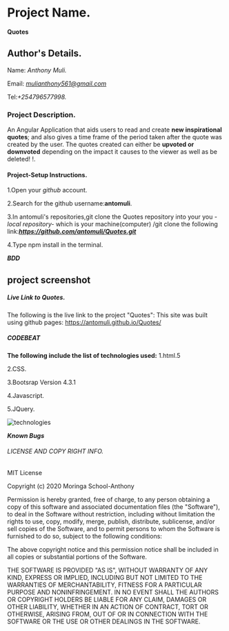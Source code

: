 # Project Name.
**Quotes**

## Author's Details.
Name: *Anthony Muli.*

Email: *mulianthony561@gmail.com*

Tel:*+254796577998.*


### Project Description.
An Angular Application that aids users to read and create **new inspirational quotes**; and also gives a time frame of the period taken after the quote was created by the user. The quotes created can either be **upvoted or downvoted** depending on the impact it causes to the viewer as well as be deleted!  !.

#### Project-Setup Instructions.
1.Open your *github* account.

2.Search for the github username:**antomuli**.

3.In antomuli's repositories,git clone the Quotes repository into your you *-local repository-* which is your machine(computer) /git clone the following link:***https://github.com/antomuli/Quotes.git***

4.Type npm install in the terminal.

***BDD***
## project screenshot



##### Live Link to Quotes.
The following is the live link to the project "Quotes":
This site was built using github pages:
 https://antomuli.github.io/Quotes/

##### CODEBEAT




**The following include the list of technologies used:**
1.html.5

2.CSS.

3.Bootsrap Version 4.3.1

4.Javascript.

5.JQuery.


![technologies](images/download.jpg)

***Known Bugs***

<!-- 1.The page is 15% unresponsive.

2.Not all flavour,toppings and crust is included. -->

###### LICENSE AND COPY RIGHT INFO.
MIT License

Copyright (c) 2020 Moringa School-Anthony

Permission is hereby granted, free of charge, to any person obtaining a copy of this software and associated documentation files (the "Software"), 
to deal in the Software without restriction, including without limitation the rights to use, copy, modify, merge, publish, distribute, sublicense, 
and/or sell copies of the Software, and to permit persons to whom the Software is furnished to do so, subject to the following conditions:

The above copyright notice and this permission notice shall be included in all copies or substantial portions of the Software.

THE SOFTWARE IS PROVIDED "AS IS", WITHOUT WARRANTY OF ANY KIND, EXPRESS OR IMPLIED, INCLUDING BUT NOT LIMITED TO THE WARRANTIES OF MERCHANTABILITY, 
FITNESS FOR A PARTICULAR PURPOSE AND NONINFRINGEMENT. IN NO EVENT SHALL THE AUTHORS OR COPYRIGHT HOLDERS BE LIABLE FOR ANY CLAIM, DAMAGES OR OTHER LIABILITY, 
WHETHER IN AN ACTION OF CONTRACT, TORT OR OTHERWISE, ARISING FROM, OUT OF OR IN CONNECTION WITH THE SOFTWARE OR THE USE OR OTHER DEALINGS IN THE SOFTWARE.

